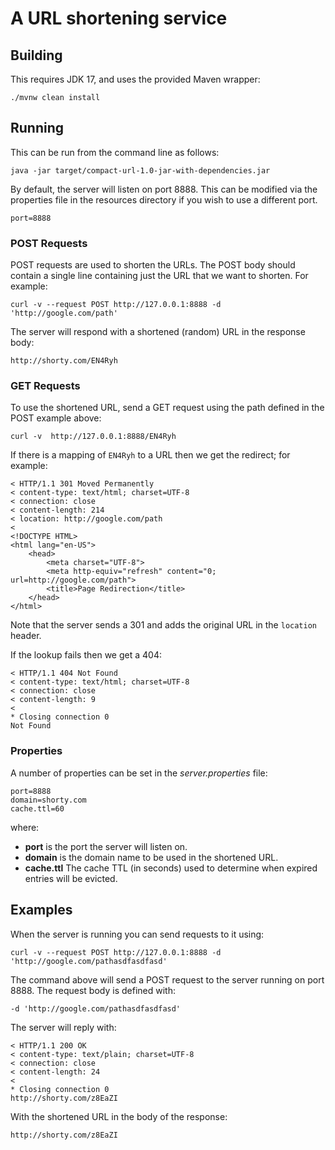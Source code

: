 # A URL shortening service

## Building
This requires JDK 17, and uses the provided Maven wrapper:

```shell
./mvnw clean install
```

## Running
This can be run from the command line as follows:
```shell
java -jar target/compact-url-1.0-jar-with-dependencies.jar
```

By default, the server will listen on port 8888. This can be modified via the properties file in the
resources directory if you wish to use a different port.
```properties
port=8888
```

### POST Requests
POST requests are used to shorten the URLs. The POST body should contain a single line containing just the
URL that we want to shorten. For example:
```shell
curl -v --request POST http://127.0.0.1:8888 -d 'http://google.com/path'
```
The server will respond with a shortened (random) URL in the response body:
```shell
http://shorty.com/EN4Ryh
```

### GET Requests
To use the shortened URL, send a GET request using the path defined in the POST example above:
```shell
curl -v  http://127.0.0.1:8888/EN4Ryh
```
If there is a mapping of `EN4Ryh` to a URL then we get the redirect; for example:
```shell
< HTTP/1.1 301 Moved Permanently
< content-type: text/html; charset=UTF-8
< connection: close
< content-length: 214
< location: http://google.com/path
< 
<!DOCTYPE HTML>
<html lang="en-US">
    <head>
        <meta charset="UTF-8">
        <meta http-equiv="refresh" content="0; url=http://google.com/path">
        <title>Page Redirection</title>
    </head>
</html>
```
Note that the server sends a 301 and adds the original URL in the `location` header.

If the lookup fails then we get a 404:
```shell
< HTTP/1.1 404 Not Found
< content-type: text/html; charset=UTF-8
< connection: close
< content-length: 9
< 
* Closing connection 0
Not Found
```

### Properties
A number of properties can be set in the *server.properties* file:
```properties
port=8888
domain=shorty.com
cache.ttl=60
```
where:
- **port** is the port the server will listen on.
- **domain** is the domain name to be used in the shortened URL.
- **cache.ttl** The cache TTL (in seconds) used to determine when expired entries will be evicted.

## Examples
When the server is running you can send requests to it using:
```shell
curl -v --request POST http://127.0.0.1:8888 -d 'http://google.com/pathasdfasdfasd'
```
The command above will send a POST request to the server running on port 8888. The request body is
defined with:
```shell
-d 'http://google.com/pathasdfasdfasd'
```

The server will reply with:
```shell
< HTTP/1.1 200 OK
< content-type: text/plain; charset=UTF-8
< connection: close
< content-length: 24
< 
* Closing connection 0
http://shorty.com/z8EaZI
```
With the shortened URL in the body of the response:
```
http://shorty.com/z8EaZI
```
